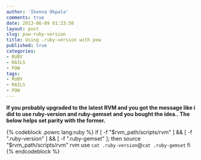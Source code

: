 ```yaml
---
author: 'Ikenna Okpala'
comments: true
date: 2013-06-09 01:23:58
layout: post
slug: pow-ruby-version
title: Using .ruby-version with pow
published: true
categories:
- RUBY
- RAILS
- POW
tags:
- RUBY
- RAILS
- POW
---
```


**If you probably upgraded to the latest RVM and you got the message like i did to use ruby-version and ruby-gemset and you bought the idea.. The below helps set parity with the former.**


{% codeblock .powrc lang:ruby %}
  if [ -f "$rvm_path/scripts/rvm" ] && [ -f ".ruby-version" ] && [ -f ".ruby-gemset" ]; then
    source "$rvm_path/scripts/rvm"
    rvm use `cat .ruby-version`@`cat .ruby-gemset`
  fi
{% endcodeblock %}
